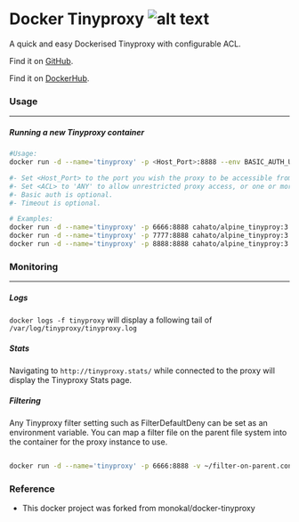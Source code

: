 # Docker Tinyproxy ![alt text](https://raw.githubusercontent.com/daniel-middleton/docker-tinyproxy/master/other/banu_logo.png "Banu!")

A quick and easy Dockerised Tinyproxy with configurable ACL.

Find it on [GitHub](https://github.com/monokal/docker-tinyproxy).

Find it on [DockerHub](https://hub.docker.com/repository/docker/monokal/tinyproxy).

### Usage
---
##### Running a new Tinyproxy container

```bash
#Usage:
docker run -d --name='tinyproxy' -p <Host_Port>:8888 --env BASIC_AUTH_USER=<username> --env BASIC_AUTH_PASSWORD=<password> --env TIMEOUT=<timeout> cahato/alpine_tinyproy:3.12_1.10 <ACL>

#- Set <Host_Port> to the port you wish the proxy to be accessible from.
#- Set <ACL> to 'ANY' to allow unrestricted proxy access, or one or more space seperated IP/CIDR addresses for tighter security.
#- Basic auth is optional.
#- Timeout is optional.

# Examples:
docker run -d --name='tinyproxy' -p 6666:8888 cahato/alpine_tinyproy:3.12_1.10 ANY
docker run -d --name='tinyproxy' -p 7777:8888 cahato/alpine_tinyproy:3.12_1.10 87.115.60.124
docker run -d --name='tinyproxy' -p 8888:8888 cahato/alpine_tinyproy:3.12_1.10 10.103.0.100/24 192.168.1.22/16
```

### Monitoring
---
##### Logs
`docker logs -f tinyproxy` will display a following tail of `/var/log/tinyproxy/tinyproxy.log`

##### Stats
Navigating to `http://tinyproxy.stats/` while connected to the proxy will display the Tinyproxy Stats page.

##### Filtering
Any Tinyproxy filter setting such as FilterDefaultDeny can be set as an environment variable.  You can map a filter file on the parent file system into the container for the proxy instance to use.

```bash

docker run -d --name='tinyproxy' -p 6666:8888 -v ~/filter-on-parent.conf:/etc/tinyproxy/filter.conf  --env Filter="/etc/tinyproxy/filter.conf" --env FilterDefaultDeny=Yes  cahato/alpine_tinyproy:3.12_1.10 ANY
```

### Reference

- This docker project was forked from monokal/docker-tinyproxy